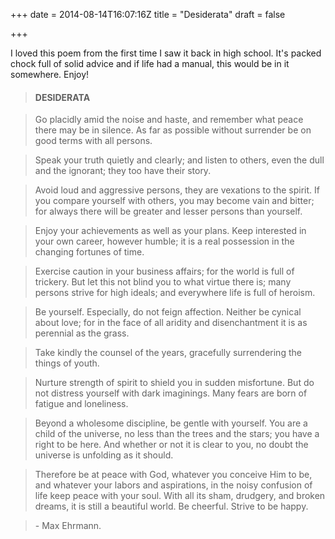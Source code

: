 +++
date = 2014-08-14T16:07:16Z
title = "Desiderata"
draft = false

+++


I loved this poem from the first time I saw it back in high school. It's packed chock full of solid advice and if life had a manual, this would be in it somewhere. Enjoy!

> #### DESIDERATA

> Go placidly amid the noise and haste, and remember what peace there may be in silence. As far as possible without surrender be on good terms with all persons.

> Speak your truth quietly and clearly; and listen to others, even the dull and the ignorant; they too have their story.

> Avoid loud and aggressive persons, they are vexations to the spirit. If you compare yourself with others, you may become vain and bitter; for always there will be greater and lesser persons than yourself.

> Enjoy your achievements as well as your plans. Keep interested in your own career, however humble; it is a real possession in the changing fortunes of time.

> Exercise caution in your business affairs; for the world is full of trickery. But let this not blind you to what virtue there is; many persons strive for high ideals; and everywhere life is full of heroism.

> Be yourself. Especially, do not feign affection. Neither be cynical about love; for in the face of all aridity and disenchantment it is as perennial as the grass.

> Take kindly the counsel of the years, gracefully surrendering the things of youth.

> Nurture strength of spirit to shield you in sudden misfortune. But do not distress yourself with dark imaginings. Many fears are born of fatigue and loneliness.

> Beyond a wholesome discipline, be gentle with yourself. You are a child of the universe, no less than the trees and the stars; you have a right to be here. And whether or not it is clear to you, no doubt the universe is unfolding as it should.

> Therefore be at peace with God, whatever you conceive Him to be, and whatever your labors and aspirations, in the noisy confusion of life keep peace with your soul. With all its sham, drudgery, and broken dreams, it is still a beautiful world. Be cheerful. Strive to be happy.

> \- Max Ehrmann.
